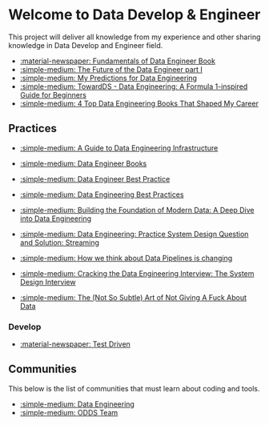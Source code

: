 # Welcome to **Data Develop & Engineer**

This project will deliver all knowledge from my experience and other sharing
knowledge in Data Develop and Engineer field.

* [:material-newspaper: Fundamentals of Data Engineer Book](https://blog.det.life/fundamentals-of-data-engineering-book-key-learning-points-35001380dda6)
* [:simple-medium: The Future of the Data Engineer part I](https://medium.com/@AnalyticsAtMeta/the-future-of-the-data-engineer-part-i-32bd125465be)
* [:simple-medium: My Predictions for Data Engineering](https://medium.com/art-of-data-engineering/my-predictions-for-data-engineering-in-2024-0723fa7a6e04)
* [:simple-medium: TowardDS - Data Engineering: A Formula 1-inspired Guide for Beginners](https://towardsdatascience.com/data-engineering-a-formula-1-inspired-guide-for-beginners-5511488803ee)
* [:simple-medium: 4 Top Data Engineering Books That Shaped My Career](https://medium.com/towards-data-engineering/4-top-data-engineering-books-that-shaped-my-career-472a519dc34f)

## Practices

* [:simple-medium: A Guide to Data Engineering Infrastructure](https://towardsdatascience.com/a-guide-to-data-engineering-infrastructure-cb074e0d3f99)
* [:simple-medium: Data Engineer Books](https://towardsdatascience.com/data-engineering-books-f373005d53fc)
* [:simple-medium: Data Engineer Best Practice](https://medium.com/@matt_weingarten/data-engineering-best-practices-2a02949b99c4)
* [:simple-medium: Data Engineering Best Practices](https://asrathore08.medium.com/data-engineering-best-practices-164c1e29969d)
* [:simple-medium: Building the Foundation of Modern Data: A Deep Dive into Data Engineering](https://medium.com/@your_data_scientist_bestie/building-the-foundation-of-modern-data-a-deep-dive-into-data-engineering-5f12838d360c)
* [:simple-medium: Data Engineering: Practice System Design Question and Solution: Streaming](https://medium.com/@seancoyne/data-engineering-practice-system-design-question-and-solution-streaming-ad32562ba954)

* [:simple-medium: How we think about Data Pipelines is changing](https://towardsdatascience.com/how-we-think-about-data-pipelines-is-changing-51c3bf6f34dc)

* [:simple-medium: Cracking the Data Engineering Interview: The System Design Interview](https://medium.com/@seancoyne/cracking-the-data-engineering-interview-the-system-design-interview-fcda02d95c65)
* [:simple-medium: The (Not So Subtle) Art of Not Giving A Fuck About Data](https://svenbalnojan.medium.com/the-not-so-subtle-art-of-not-giving-a-fuck-about-data-c12a686987c9)

### Develop

* [:material-newspaper: Test Driven](https://testdriven.io/)

## Communities

This below is the list of communities that must learn about coding and tools.

* [:simple-medium: Data Engineering](https://medium.com/tag/data-engineering)
* [:simple-medium: ODDS Team](https://medium.com/odds-team)
